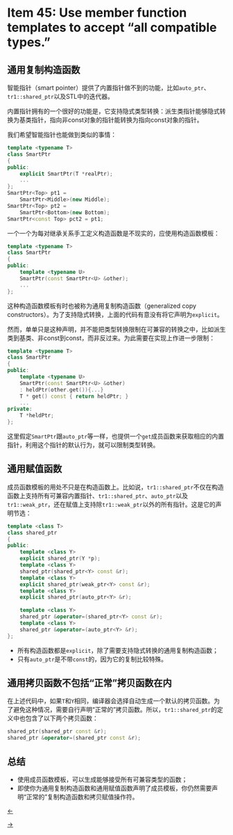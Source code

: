 # Item 45: Use member function templates to accept “all compatible types.”

## 通用复制构造函数

智能指针（smart pointer）提供了内置指针做不到的功能，比如`auto_ptr`、`tr1::shared_ptr`以及STL中的迭代器。

内置指针拥有的一个很好的功能是，它支持隐式类型转换：派生类指针能够隐式转换为基类指针，指向非const对象的指针能转换为指向const对象的指针。

我们希望智能指针也能做到类似的事情：

```cpp
template <typename T>
class SmartPtr
{
public:
    explicit SmartPtr(T *realPtr);
    ...
};
SmartPtr<Top> pt1 =
    SmartPtr<Middle>(new Middle);
SmartPtr<Top> pt2 =
    SmartPtr<Bottom>(new Bottom);
SmartPtr<const Top> pct2 = pt1;
```

一个一个为每对继承关系手工定义构造函数是不现实的，应使用构造函数模板：

```cpp
template <typename T>
class SmartPtr
{
public:
    template <typename U>
    SmartPtr(const SmartPtr<U> &other);
    ...
};
```

这种构造函数模板有时也被称为通用复制构造函数（generalized copy constructors）。为了支持隐式转换，上面的代码有意没有将它声明为`explicit`。

然而，单单只是这种声明，并不能把类型转换限制在可兼容的转换之中，比如派生类到基类、非const到const，而非反过来。为此需要在实现上作进一步限制：

```cpp
template <typename T>
class SmartPtr
{
public:
    template <typename U>
    SmartPtr(const SmartPtr<U> &other)
    : heldPtr(other.get()){...}
    T * get() const { return heldPtr; }
    ...
private:
    T *heldPtr;
};
```

这里假定`SmartPtr`跟`auto_ptr`等一样，也提供一个`get`成员函数来获取相应的内置指针，利用这个指针的默认行为，就可以限制类型转换。

## 通用赋值函数

成员函数模板的用处不只是在构造函数上。比如说，`tr1::shared_ptr`不仅在构造函数上支持所有可兼容内置指针、`tr1::shared_ptr`、`auto_ptr`以及`tr1::weak_ptr`，还在赋值上支持除`tr1::weak_ptr`以外的所有指针。这是它的声明节选：

```cpp
template <class T>
class shared_ptr
{
public:
    template <class Y>
    explicit shared_ptr(Y *p);
    template <class Y>
    shared_ptr(shared_ptr<Y> const &r);
    template <class Y>
    explicit shared_ptr(weak_ptr<Y> const &r);
    template <class Y>
    explicit shared_ptr(auto_ptr<Y> &r);
    
    template <class Y>
    shared_ptr &operator=(shared_ptr<Y> const &r);
    template <class Y>
    shared_ptr &operator=(auto_ptr<Y> &r);
};
```

- 所有构造函数都是`explicit`，除了需要支持隐式转换的通用复制构造函数；
- 只有`auto_ptr`是不带`const`的，因为它的复制比较特殊。

## 通用拷贝函数不包括“正常”拷贝函数在内

在上述代码中，如果`T`和`Y`相同，编译器会选择自动生成一个默认的拷贝函数。为了避免这种情况，需要自行声明“正常的”拷贝函数。所以，`tr1::shared_ptr`的定义中也包含了以下两个拷贝函数：

```cpp
shared_ptr(shared_ptr const &r);
shared_ptr &operator=(shared_ptr const &r);
```

## 总结

- 使用成员函数模板，可以生成能够接受所有可兼容类型的函数；
- 即使你为通用复制构造函数和通用赋值函数声明了成员模板，你仍然需要声明“正常的”复制构造函数和拷贝赋值操作符。

<a href="../Item%2044"><-</a>

<a href="../Item%2046">-></a>
